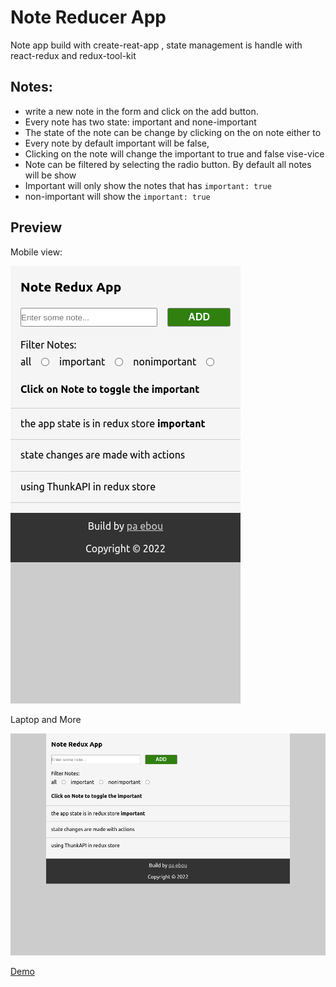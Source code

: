 # Note Reducer App

Note app build with create-reat-app , state management is handle with react-redux and redux-tool-kit



## Notes:

* write a new note in the form and click on the add button. 
* Every note has two state: important and none-important
* The state of the note can be change by clicking on the on note either to 
* Every note by default important will be false,  
* Clicking on the note will change the important to true and false vise-vice
* Note can be filtered by selecting the radio button. By default all notes will be show
* Important will only show the notes that has `important: true` 
* non-important will show the `important: true` 

## Preview

Mobile view:

<img src="./src/assets/mobile.png"/>



Laptop and More 

<img src="./src/assets/laptop.png"/>

[Demo]()
